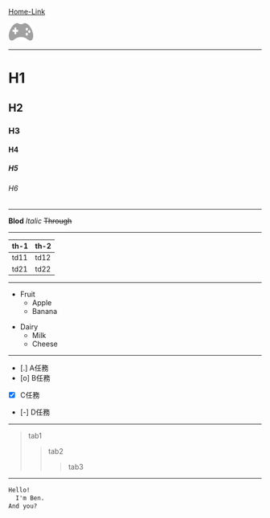 [Home-Link](https://comebuycb.github.io/cb/)

![Picture](src/common/img/game.png)

---

# H1
## H2
### H3
#### H4
##### H5
###### H6

---

**Blod**
*Italic*
~~Through~~

---

|th-1|th-2|
|--|--|
|td11|td12|
|td21|td22|

---
- Fruit
  - Apple
  - Banana
* Dairy
  * Milk
  * Cheese
  
---

- [.] A任務
- [o] B任務
- [x] C任務
- [-] D任務

---

>tab1
>>tab2
>>>tab3

---

```
Hello!
  I'm Ben.
And you?
```
